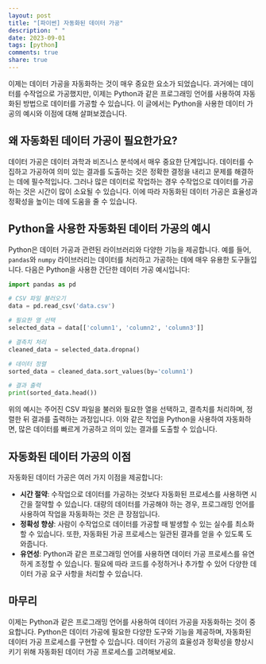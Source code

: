 ```yaml
---
layout: post
title: "[파이썬] 자동화된 데이터 가공"
description: " "
date: 2023-09-01
tags: [python]
comments: true
share: true
---
```


이제는 데이터 가공을 자동화하는 것이 매우 중요한 요소가 되었습니다. 과거에는 데이터를 수작업으로 가공했지만, 이제는 Python과 같은 프로그래밍 언어를 사용하여 자동화된 방법으로 데이터를 가공할 수 있습니다. 이 글에서는 Python을 사용한 데이터 가공의 예시와 이점에 대해 살펴보겠습니다.

## 왜 자동화된 데이터 가공이 필요한가요?
데이터 가공은 데이터 과학과 비즈니스 분석에서 매우 중요한 단계입니다. 데이터를 수집하고 가공하여 의미 있는 결과를 도출하는 것은 정확한 결정을 내리고 문제를 해결하는 데에 필수적입니다. 그러나 많은 데이터로 작업하는 경우 수작업으로 데이터를 가공하는 것은 시간이 많이 소요될 수 있습니다. 이에 따라 자동화된 데이터 가공은 효율성과 정확성을 높이는 데에 도움을 줄 수 있습니다.

## Python을 사용한 자동화된 데이터 가공의 예시
Python은 데이터 가공과 관련된 라이브러리와 다양한 기능을 제공합니다. 예를 들어, `pandas`와 `numpy` 라이브러리는 데이터를 처리하고 가공하는 데에 매우 유용한 도구들입니다. 다음은 Python을 사용한 간단한 데이터 가공 예시입니다:

```python
import pandas as pd

# CSV 파일 불러오기
data = pd.read_csv('data.csv')

# 필요한 열 선택
selected_data = data[['column1', 'column2', 'column3']]

# 결측치 처리
cleaned_data = selected_data.dropna()

# 데이터 정렬
sorted_data = cleaned_data.sort_values(by='column1')

# 결과 출력
print(sorted_data.head())
```

위의 예시는 주어진 CSV 파일을 불러와 필요한 열을 선택하고, 결측치를 처리하며, 정렬한 뒤 결과를 출력하는 과정입니다. 이와 같은 작업을 Python을 사용하여 자동화하면, 많은 데이터를 빠르게 가공하고 의미 있는 결과를 도출할 수 있습니다.

## 자동화된 데이터 가공의 이점
자동화된 데이터 가공은 여러 가지 이점을 제공합니다:

- **시간 절약**: 수작업으로 데이터를 가공하는 것보다 자동화된 프로세스를 사용하면 시간을 절약할 수 있습니다. 대량의 데이터를 가공해야 하는 경우, 프로그래밍 언어를 사용하여 작업을 자동화하는 것은 큰 장점입니다.
- **정확성 향상**: 사람이 수작업으로 데이터를 가공할 때 발생할 수 있는 실수를 최소화할 수 있습니다. 또한, 자동화된 가공 프로세스는 일관된 결과를 얻을 수 있도록 도와줍니다.
- **유연성**: Python과 같은 프로그래밍 언어를 사용하면 데이터 가공 프로세스를 유연하게 조정할 수 있습니다. 필요에 따라 코드를 수정하거나 추가할 수 있어 다양한 데이터 가공 요구 사항을 처리할 수 있습니다.

## 마무리
이제는 Python과 같은 프로그래밍 언어를 사용하여 데이터 가공을 자동화하는 것이 중요합니다. Python은 데이터 가공에 필요한 다양한 도구와 기능을 제공하며, 자동화된 데이터 가공 프로세스를 구현할 수 있습니다. 데이터 가공의 효율성과 정확성을 향상시키기 위해 자동화된 데이터 가공 프로세스를 고려해보세요.